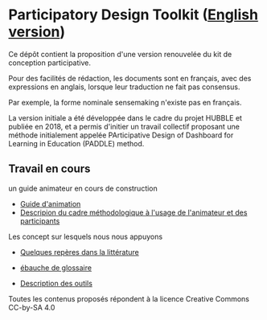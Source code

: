 # Participatory Design Toolkit ([English version](en/))

Ce dépôt contient la proposition d'une version renouvelée du kit de conception participative.

Pour des facilités de rédaction, les documents sont en français, avec des expressions en anglais, lorsque leur traduction ne fait pas consensus.

Par exemple, la forme nominale sensemaking n'existe pas en français.

La version initiale a été développée dans le cadre du projet HUBBLE et publiée en 2018, et a permis d'initier un travail collectif proposant une méthode  initialement appelée  PArticipative Design of Dashboard for Learning in Education (PADDLE) method.

## Travail en cours

un guide animateur en cours de construction
* [Guide d'animation](guideAnimateur/indexGA.html)
* [Descripion du cadre méthodologique à l'usage de l'animateur et des participants](guideAnimateur/cadreMethodo.html)

Les concept sur lesquels nous nous appuyons
* [Quelques repères dans la littérature](presentation/)
* [ébauche de glossaire](presentation/glossaire.md)

 * [Description des outils](outil/outils.md)



Toutes les contenus proposés répondent à la licence Creative Commons CC-by-SA 4.0
